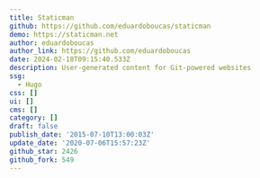 ```yaml
---
title: Staticman
github: https://github.com/eduardoboucas/staticman
demo: https://staticman.net
author: eduardoboucas
author_link: https://github.com/eduardoboucas
date: 2024-02-18T09:15:40.533Z
description: User-generated content for Git-powered websites
ssg:
  - Hugo
css: []
ui: []
cms: []
category: []
draft: false
publish_date: '2015-07-10T13:00:03Z'
update_date: '2020-07-06T15:57:23Z'
github_star: 2426
github_fork: 549
---
```

